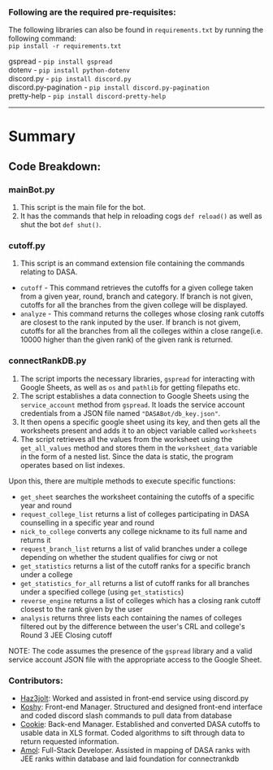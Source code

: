 ### Following are the required pre-requisites:
The following libraries can also be found in `requirements.txt` by running the following command:  
`pip install -r requirements.txt`

gspread - `pip install gspread`  
dotenv - `pip install python-dotenv`  
discord.py - `pip install discord.py`  
discord.py-pagination - `pip install discord.py-pagination`  
pretty-help - `pip install discord-pretty-help`   

---

# Summary

## Code Breakdown:

### mainBot.py
1. This script is the main file for the bot.
2. It has the commands that help in reloading cogs `def reload()` as well as shut the bot `def shut()`.

### cutoff.py
1. This script is an command extension file containing the commands relating to DASA.
- `cutoff` - This command retrieves the cutoffs for a given college taken from a given year, round, branch and category. If branch is not given, cutoffs for all the      branches from the given college will be displayed.  
- `analyze` - This command returns the colleges whose closing rank cutoffs are closest to the rank inputed by the user. If branch is not givem, cutoffs for all the branches from all the colleges within a close range(i.e. 10000 higher than the given rank) of the given rank is returned.  

### connectRankDB.py

1. The script imports the necessary libraries, `gspread` for interacting with Google Sheets, as well as `os` and `pathlib` for getting filepaths etc.
2. The script establishes a data connection to Google Sheets using the `service_account` method from `gspread`. It loads the service account credentials from a JSON file named `"DASABot/db_key.json"`.
4. It then opens a specific google sheet using its key, and then gets all the worksheets present and adds it to an object variable called `worksheets`
5. The script retrieves all the values from the worksheet using the `get_all_values` method and stores them in the `worksheet_data` variable in the form of a nested list. Since the data is static, the program operates based on list indexes.

Upon this, there are multiple methods to execute specific functions:

- `get_sheet` searches the worksheet containing the cutoffs of a specific year and round
- `request_college_list` returns a list of colleges participating in DASA counselling in a specific year and round
- `nick_to_college` converts any college nickname to its full name and returns it
- `request_branch_list` returns a list of valid branches under a college depending on whether the student qualifies for ciwg or not
- `get_statistics` returns a list of the cutoff ranks for a specific branch under a college
- `get_statistics_for_all` returns a list of cutoff ranks for all branches under a specified college (using `get_statistics`)
- `reverse_engine` returns a list of colleges which has a closing rank cutoff closest to the rank given by the user  
- `analysis` returns three lists each containing the names of colleges filtered out by the difference between the user's CRL and college's Round 3 JEE Closing cutoff  

NOTE: The code assumes the presence of the `gspread` library and a valid service account JSON file with the appropriate access to the Google Sheet.

### Contributors:

- [Haz3jolt](https://github.com/Haz3-jolt): Worked and assisted in front-end service using discord.py
- [Koshy](https://github.com/koshyj8): Front-end Manager. Structured and designed front-end interface and coded discord slash commands to pull data from database
- [Cookie](https://github.com/CookieOnCode): Back-end Manager. Established and converted DASA cutoffs to usable data in XLS format. Coded algorithms to sift through data to return requested information. 
- [Amol](https://github.com/AmolOnGitHub): Full-Stack Developer. Assisted in mapping of DASA ranks with JEE ranks within database and laid foundation for connectrankdb


